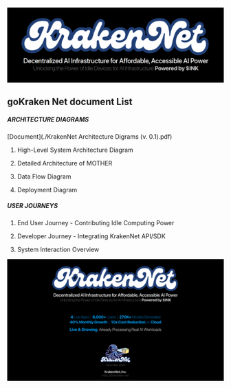 ![Image](./logo_001.PNG)
## goKraken Net document List

##### ARCHITECTURE DIAGRAMS
[Document](./KrakenNet Architecture Digrams (v. 0.1).pdf)
1. High-Level System Architecture Diagram

1. Detailed Architecture of MOTHER

1. Data Flow Diagram

1. Deployment Diagram


##### USER JOURNEYS

1. End User Journey - Contributing Idle Computing Power

1. Developer Journey - Integrating KrakenNet API/SDK

1. System Interaction Overview

![Image](./20241001_KrakenNet(v.2.4)_1.png)
